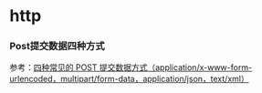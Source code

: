 # http

### Post提交数据四种方式

参考：[四种常见的 POST 提交数据方式（application/x-www-form-urlencoded，multipart/form-data，application/json，text/xml）](https://blog.csdn.net/qq_39623058/article/details/88778620)

